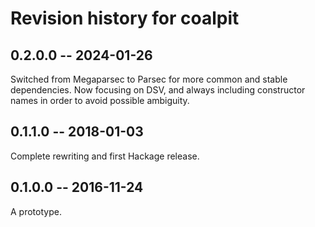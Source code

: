 # Revision history for coalpit

## 0.2.0.0  -- 2024-01-26

Switched from Megaparsec to Parsec for more common and stable
dependencies. Now focusing on DSV, and always including constructor
names in order to avoid possible ambiguity.


## 0.1.1.0  -- 2018-01-03

Complete rewriting and first Hackage release.


## 0.1.0.0  -- 2016-11-24

A prototype.
